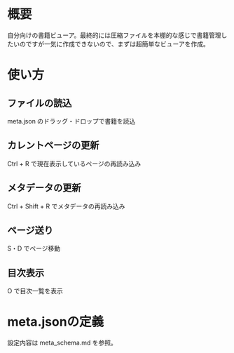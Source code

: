 # 概要
自分向けの書籍ビューア。最終的には圧縮ファイルを本棚的な感じで書籍管理したいのですが一気に作成できないので、まずは超簡単なビューアを作成。


# 使い方
## ファイルの読込
meta.json のドラッグ・ドロップで書籍を読込

## カレントページの更新
Ctrl + R で現在表示しているページの再読み込み

## メタデータの更新
Ctrl + Shift + R でメタデータの再読み込み

## ページ送り
S・D でページ移動

## 目次表示
O で目次一覧を表示


# meta.jsonの定義
設定内容は meta_schema.md を参照。